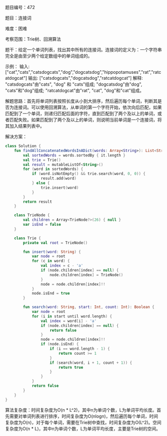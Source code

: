 题目编号：472

题目：连接词

难度：困难

考察范围：Trie树、回溯算法

题干：给定一个单词列表，找出其中所有的连接词。连接词的定义为：一个字符串完全是由至少两个给定数组中的单词组成的。

示例：
输入: ["cat","cats","catsdogcats","dog","dogcatsdog","hippopotamuses","rat","ratcatdogcat"]
输出: ["catsdogcats","dogcatsdog","ratcatdogcat"]
解释: "catsdogcats"由"cats", "dog" 和 "cats"组成; 
     "dogcatsdog"由"dog", "cats"和"dog"组成; 
     "ratcatdogcat"由"rat", "cat", "dog"和"cat"组成。

解题思路：首先将单词列表按照长度从小到大排序，然后遍历每个单词，判断其是否为连接词。可以使用回溯算法，从单词的第一个字符开始，依次向后匹配，如果匹配到了一个单词，则递归匹配后面的字符，直到匹配到了两个及以上的单词，或者匹配失败。如果匹配到了两个及以上的单词，则说明当前单词是一个连接词，将其加入结果列表中。

解决方案：

```kotlin
class Solution {
    fun findAllConcatenatedWordsInADict(words: Array<String>): List<String> {
        val sortedWords = words.sortedBy { it.length }
        val trie = Trie()
        val result = mutableListOf<String>()
        for (word in sortedWords) {
            if (word.isNotEmpty() && trie.search(word, 0, 0)) {
                result.add(word)
            } else {
                trie.insert(word)
            }
        }
        return result
    }

    class TrieNode {
        val children = Array<TrieNode?>(26) { null }
        var isEnd = false
    }

    class Trie {
        private val root = TrieNode()

        fun insert(word: String) {
            var node = root
            for (c in word) {
                val index = c - 'a'
                if (node.children[index] == null) {
                    node.children[index] = TrieNode()
                }
                node = node.children[index]!!
            }
            node.isEnd = true
        }

        fun search(word: String, start: Int, count: Int): Boolean {
            var node = root
            for (i in start until word.length) {
                val index = word[i] - 'a'
                if (node.children[index] == null) {
                    return false
                }
                node = node.children[index]!!
                if (node.isEnd) {
                    if (i == word.length - 1) {
                        return count >= 1
                    }
                    if (search(word, i + 1, count + 1)) {
                        return true
                    }
                }
            }
            return false
        }
    }
}
```

算法复杂度：时间复杂度为O(n * L^2)，其中n为单词个数，L为单词平均长度。首先需要对单词列表进行排序，时间复杂度为O(nlogn)，然后遍历每个单词，时间复杂度为O(n)，对于每个单词，需要在Trie树中查找，时间复杂度为O(L^2)。空间复杂度为O(n * L)，其中n为单词个数，L为单词平均长度，主要是Trie树的空间。